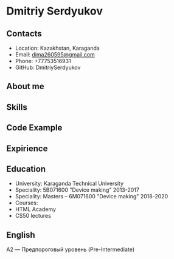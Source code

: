 # Dmitriy Serdyukov
## Contacts
* Location: Kazakhstan, Karaganda
* Email: dima260595@gmail.com
* Phone: +77753516931
* GitHub: DmitriySerdyukov
## About me

## Skills
## Code Example
## Expirience
## Education 
* University: Karaganda Technical University
 * Speciality: 5B071600 "Device making" 2013-2017
 * Speciality: Masters – 6M071600 "Device making" 2018-2020
* Courses: 
 * HTML Academy
 * CS50 lectures
## English
A2 — Предпороговый уровень (Pre-Intermediate)
